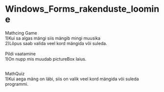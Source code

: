 # Windows_Forms_rakenduste_loomine
Mathcing Game<br>
1)Kui sa algas mängi siis mängib mingi muusika<br>
2)Lõpus saab valida veel kord mängida või suleda.<br>
<br>
Pildi vaatamine<br>
1)On nupp mis muudab pictureBox laius.<br>
<br>

MathQuiz<br>
1)Kui aega mäng on läbi, siis on valik veel kord mängida või suleda programmi.<br>
